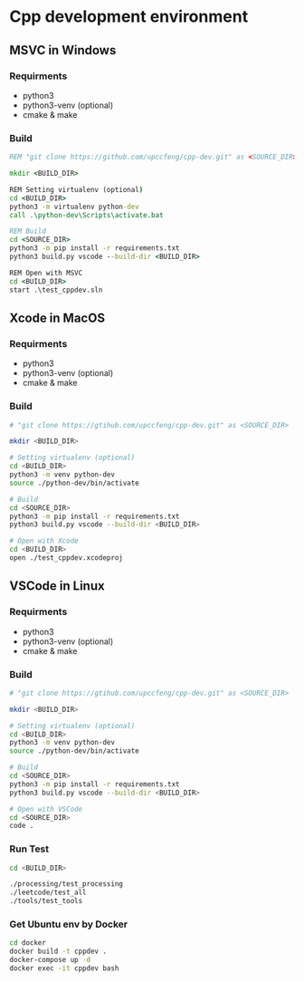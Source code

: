 # Cpp development environment

## MSVC in Windows

### Requirments

* python3
* python3-venv (optional)
* cmake & make

### Build

```bat
REM "git clone https://github.com/upccfeng/cpp-dev.git" as <SOURCE_DIR>

mkdir <BUILD_DIR>

REM Setting virtualenv (optional)
cd <BUILD_DIR>
python3 -m virtualenv python-dev
call .\python-dev\Scripts\activate.bat

REM Build
cd <SOURCE_DIR>
python3 -m pip install -r requirements.txt
python3 build.py vscode --build-dir <BUILD_DIR>

REM Open with MSVC
cd <BUILD_DIR>
start .\test_cppdev.sln
```

## Xcode in MacOS

### Requirments

* python3
* python3-venv (optional)
* cmake & make

### Build

```bash
# "git clone https://gtihub.com/upccfeng/cpp-dev.git" as <SOURCE_DIR>

mkdir <BUILD_DIR>

# Setting virtualenv (optional)
cd <BUILD_DIR>
python3 -m venv python-dev
source ./python-dev/bin/activate

# Build
cd <SOURCE_DIR>
python3 -m pip install -r requirements.txt
python3 build.py vscode --build-dir <BUILD_DIR>

# Open with Xcode
cd <BUILD_DIR>
open ./test_cppdev.xcodeproj
```

## VSCode in Linux

### Requirments

* python3
* python3-venv (optional)
* cmake & make

### Build

```bash
# "git clone https://gtihub.com/upccfeng/cpp-dev.git" as <SOURCE_DIR>

mkdir <BUILD_DIR>

# Setting virtualenv (optional)
cd <BUILD_DIR>
python3 -m venv python-dev
source ./python-dev/bin/activate

# Build
cd <SOURCE_DIR>
python3 -m pip install -r requirements.txt
python3 build.py vscode --build-dir <BUILD_DIR>

# Open with VSCode
cd <SOURCE_DIR>
code .
```

### Run Test

```bash
cd <BUILD_DIR>

./processing/test_processing
./leetcode/test_all
./tools/test_tools
```

### Get Ubuntu env by Docker

```bash
cd docker
docker build -t cppdev .
docker-compose up -d
docker exec -it cppdev bash
```